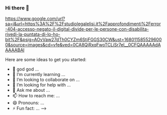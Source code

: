### Hi there 👋

https://www.google.com/url?sa=i&url=https%3A%2F%2Fstudiolegalelisi.it%2Fapprofondimenti%2Ferror-404-accesso-negato-il-digital-divide-per-le-persone-con-disabilita-rivedi-la-puntata-di-lo-ho-bit%2F&psig=AOvVaw27dTh0CYZm6StjFGGS30CW&ust=1680115855296000&source=images&cd=vfe&ved=0CA8QjRxqFwoTCLiSr7el__0CFQAAAAAdAAAAABAl

Here are some ideas to get you started:

- 🔭 god god ...
- 🌱 I’m currently learning ...
- 👯 I’m looking to collaborate on ...
- 🤔 I’m looking for help with ...
- 💬 Ask me about ...
- 📫 How to reach me: ...
- 😄 Pronouns: ...
- ⚡ Fun fact: ...
-->
